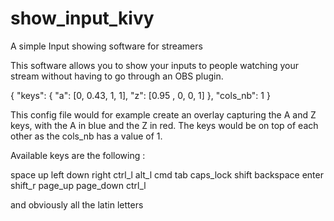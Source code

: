 # show_input_kivy
A simple Input showing software for streamers

This software allows you to show your inputs to people watching your stream without having to go through an OBS plugin.

{
    "keys": {
        "a": [0, 0.43, 1, 1],
        "z": [0.95 , 0, 0, 1]
    },
    "cols_nb": 1
}

This config file would for example create an overlay capturing the A and Z keys, with the A in blue and the Z in red. The keys would be on top of each other as the cols_nb has a value of 1.

Available keys are the following :

space
up
left
down
right
ctrl_l
alt_l
cmd
tab
caps_lock
shift
backspace
enter
shift_r
page_up
page_down
ctrl_l

and obviously all the latin letters
